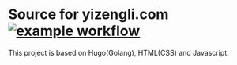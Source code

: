 # Source for yizengli.com [![example workflow](https://github.com/yizenglistat/blogsource/actions/workflows/autodeploy.yml/badge.svg)](https://yizengli.com)

This project is based on Hugo(Golang), HTML(CSS) and Javascript.
